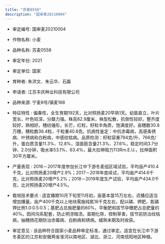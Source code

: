 ```yaml
---
title: "苏麦0558"
description: "国审麦20210004"
---
```

* 审定编号:  国审麦20210004

*  作物名称:  小麦

*  品种名称:  苏麦0558

*  审定年份:  2021

*  审定单位:  国家

* 育种者:  朱洪文、朱云华、石磊

*  申请者:  江苏丰庆种业科技有限公司

*  品种来源:  宁麦8号/镇麦168

*  特征特性 : 
偏春性，全生育期192天，比对照扬麦20早熟1天。幼苗直立，叶片宽长，叶色较深，分蘖力强。株高82.9厘米，株型松散，抗倒性较好。整齐度较好，熟相好。穗纺锤形，长芒，红粒，籽粒半角质，饱满度好。亩穗数30.8万穗，穗粒数36.4粒，千粒重40.6克。抗病性鉴定：中抗赤霉病，高感条锈病、叶锈病和白粉病，中感纹枯病。品质检测：籽粒容重794克/升、766克/升，蛋白质含量11.3%、12.8%，湿面筋含量21.3%、27.6%，稳定时间3.7分钟、2.0分钟，吸水率53.1%、63.4%，最大拉伸阻力113Rm.E.U.，拉伸面积30平方厘米。
 
*  产量表现 : 
2016－2017年度参加长江中下游冬麦组区域试验，平均亩产410.4千克，比对照扬麦20增产2.9%；2017－2018年度续试，平均亩产414.6千克，比对照扬麦20增产5.2%；2018－2019年度生产试验，平均亩产434.0千克，比对照扬麦20增产4.5%。

*  栽培技术要点 : 
适宜播期10月下旬至11月初，亩基本苗15万左右，迟播应适当增加播量。亩产400千克以上地块需施纯氮16千克左右，配以磷、钾肥，氮磷钾比例1.0∶0.5∶0.5；基肥占总施肥量的60%，平衡肥和拔节孕穗肥占总肥量的40%。田间沟系配套，防止明涝暗渍。苗期化除，控制草害，拔节前防治纹枯病，抽穗扬花期防治赤霉病、白粉病和锈病。蜡熟末期及时收获。

*  审定意见 : 
该品种符合国家小麦品种审定标准，通过审定。适宜在长江中下游冬麦区的江苏和安徽两省淮河以南地区、湖北、浙江、河南信阳地区种植。
